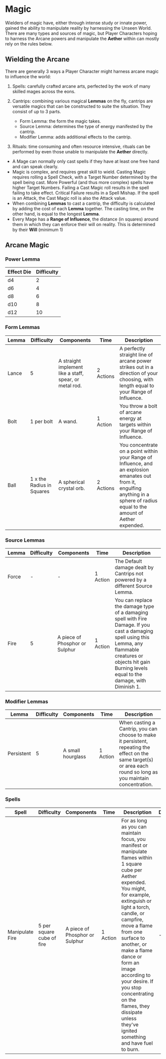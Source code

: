 # Magic

Wielders of magic have, either through intense study or innate power, gained the ability to manipulate reality by harnessing the Unseen World. There are many types and sources of magic, but Player Characters hoping to harness the Arcane powers and manipulate the **Aether** within can mostly rely on the rules below.

## Wielding the Arcane

There are generally 3 ways a Player Character might harness arcane magic to influence the world:

1. Spells: carefully crafted arcane arts, perfected by the work of many skilled mages across the eons.
2. Cantrips: combining various magical **Lemmas** on the fly, cantrips are versatile magics that can be constructed to suite the situation. They consist of up to 3 parts.

	* Form Lemma: the form the magic takes.
	* Source Lemma: determines the type of energy manifested by the cantrip.
	* Modifier Lemma: adds additional effects to the cantrip.

3. Rituals: time consuming and often resource intensive, rituals can be performed by even those unable to manipulate the **Aether** directly.

* A Mage can normally only cast spells if they have at least one free hand and can speak clearly.
* Magic is complex, and requires great skill to wield. Casting Magic requires rolling a Spell Check, with a Target Number determined by the spell being cast. More Powerful (and thus more complex) spells have higher Target Numbers. Failing a Cast Magic roll results in the spell failing to take effect. Critical Failure results in a Spell Mishap. If the spell is an Attack, the Cast Magic roll is also the Attack value.
* When combining **Lemmas** to cast a cantrip, the difficulty is calculated by adding the cost of each **Lemma** together. The casting time, on the other hand, is equal to the longest **Lemma**.
* Every Mage has a **Range of Influence**, the distance (in squares) around them in which they can enforce their will on reality. This is determined by their **Will** (minimum 1)

## Arcane Magic

### Power Lemma

| Effect Die | Difficulty |
| ---------- | ---------- |
| d4         | 2          |
| d6         | 4          |
| d8         | 6          |
| d10        | 8          |
| d12        | 10         |

### Form Lemmas

| Lemma | Difficulty                | Components                                              | Time      | Description                                                                                                                                                                        |
| ----- | ------------------------- | ------------------------------------------------------- | --------- | ---------------------------------------------------------------------------------------------------------------------------------------------------------------------------------- |
| Lance | 5                         | A straight implement like a staff, spear, or metal rod. | 2 Actions | A perfectly straight line of arcane power strikes out in a direction of your choosing, with length equal to your Range of Influence.                                               |
| Bolt  | 1 per bolt                | A wand.                                                 | 1 Action  | You throw a bolt of arcane energy at targets within your Range of Influence.                                                                                                       |
| Ball  | 1 x the Radius in Squares | A spherical crystal orb.                                | 2 Actions | You concentrate on a point within your Range of Influence, and an explosion emanates out from it, engulfing anything in a sphere of radius equal to the amount of Aether expended. |

### Source Lemmas

| Lemma | Difficulty | Components                     | Time     | Description                                                                                                                                                                                                           |
| ----- | ---------- | ------------------------------ | -------- | --------------------------------------------------------------------------------------------------------------------------------------------------------------------------------------------------------------------- |
| Force | -          | -                              | 1 Action | The Default damage dealt by Cantrips not powered by a different Source Lemma.                                                                                                                                         |
| Fire  | 5          | A piece of Phosphor or Sulphur | 1 Action | You can replace the damage type of a damaging spell with Fire Damage. If you cast a damaging spell using this Lemma, any flammable creatures or objects hit gain Burning levels equal to the damage, with Diminish 1. |

### Modifier Lemmas

| Lemma      | Difficulty | Components        | Time     | Description                                                                                                                                                        |
| ---------- | ---------- | ----------------- | -------- | ------------------------------------------------------------------------------------------------------------------------------------------------------------------ |
| Persistent | 5          | A small hourglass | 1 Action | When casting a Cantrip, you can choose to make it persistent, repeating the effect on the same target(s) or area each round so long as you maintain concentration. |

### Spells

| Spell           | Difficulty                    | Components                     | Time     | Description                                                                                                                                                                                                                                                                                                                                                                                                             | Damage |
| --------------- | ------------------------- | ------------------------------ | -------- | ----------------------------------------------------------------------------------------------------------------------------------------------------------------------------------------------------------------------------------------------------------------------------------------------------------------------------------------------------------------------------------------------------------------------- | ------ |
| Manipulate Fire | 5 per square cube of fire | A piece of Phosphor or Sulphur | 1 Action | For as long as you can maintain focus, you manifest or manipulate flames within 1 square cube per Aether expended. You might, for example, extinguish or light a torch, candle, or campfire, move a flame from one surface to another, or make a flame dance or form an image according to your desire. If you stop concentrating on the flames, they dissipate unless they've ignited something and have fuel to burn. | -      |

